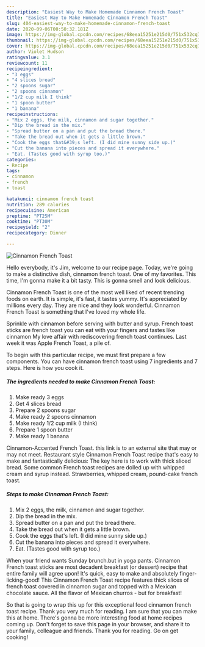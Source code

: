 ```yaml
---
description: "Easiest Way to Make Homemade Cinnamon French Toast"
title: "Easiest Way to Make Homemade Cinnamon French Toast"
slug: 404-easiest-way-to-make-homemade-cinnamon-french-toast
date: 2020-09-06T00:50:32.181Z
image: https://img-global.cpcdn.com/recipes/68eea15251e215d0/751x532cq70/cinnamon-french-toast-recipe-main-photo.jpg
thumbnail: https://img-global.cpcdn.com/recipes/68eea15251e215d0/751x532cq70/cinnamon-french-toast-recipe-main-photo.jpg
cover: https://img-global.cpcdn.com/recipes/68eea15251e215d0/751x532cq70/cinnamon-french-toast-recipe-main-photo.jpg
author: Violet Hudson
ratingvalue: 3.1
reviewcount: 11
recipeingredient:
- "3 eggs"
- "4 slices bread"
- "2 spoons sugar"
- "2 spoons cinnamon"
- "1/2 cup milk I think"
- "1 spoon butter"
- "1 banana"
recipeinstructions:
- "Mix 2 eggs, the milk, cinnamon and sugar together."
- "Dip the bread in the mix."
- "Spread butter on a pan and put the bread there."
- "Take the bread out when it gets a little brown."
- "Cook the eggs that&#39;s left. (I did mine sunny side up.)"
- "Cut the banana into pieces and spread it everywhere."
- "Eat. (Tastes good with syrup too.)"
categories:
- Recipe
tags:
- cinnamon
- french
- toast

katakunci: cinnamon french toast 
nutrition: 289 calories
recipecuisine: American
preptime: "PT25M"
cooktime: "PT30M"
recipeyield: "2"
recipecategory: Dinner

---
```



![Cinnamon French Toast](https://img-global.cpcdn.com/recipes/68eea15251e215d0/751x532cq70/cinnamon-french-toast-recipe-main-photo.jpg)

Hello everybody, it's Jim, welcome to our recipe page. Today, we're going to make a distinctive dish, cinnamon french toast. One of my favorites. This time, I'm gonna make it a bit tasty. This is gonna smell and look delicious.

Cinnamon French Toast is one of the most well liked of recent trending foods on earth. It is simple, it's fast, it tastes yummy. It's appreciated by millions every day. They are nice and they look wonderful. Cinnamon French Toast is something that I've loved my whole life.

Sprinkle with cinnamon before serving with butter and syrup. French toast sticks are french toast you can eat with your fingers and tastes like cinnamon My love affair with rediscovering french toast continues. Last week it was Apple French Toast, a pile of.


To begin with this particular recipe, we must first prepare a few components. You can have cinnamon french toast using 7 ingredients and 7 steps. Here is how you cook it.

<!--inarticleads1-->

##### The ingredients needed to make Cinnamon French Toast:

1. Make ready 3 eggs
1. Get 4 slices bread
1. Prepare 2 spoons sugar
1. Make ready 2 spoons cinnamon
1. Make ready 1/2 cup milk (I think)
1. Prepare 1 spoon butter
1. Make ready 1 banana


Cinnamon-Accented French Toast. this link is to an external site that may or may not meet. Restaurant style Cinnamon French Toast recipe that&#39;s easy to make and fantastically delicious: The key here is to work with thick sliced bread. Some common French toast recipes are dolled up with whipped cream and syrup instead. Strawberries, whipped cream, pound-cake french toast. 

<!--inarticleads2-->

##### Steps to make Cinnamon French Toast:

1. Mix 2 eggs, the milk, cinnamon and sugar together.
1. Dip the bread in the mix.
1. Spread butter on a pan and put the bread there.
1. Take the bread out when it gets a little brown.
1. Cook the eggs that&#39;s left. (I did mine sunny side up.)
1. Cut the banana into pieces and spread it everywhere.
1. Eat. (Tastes good with syrup too.)


When your friend wants Sunday brunch.but in yoga pants. Cinnamon French toast sticks are most decadent breakfast (or dessert) recipe that entire family will agree upon! It&#39;s quick, easy to make and absolutely finger-licking-good! This Cinnamon French Toast recipe features thick slices of french toast covered in cinnamon sugar and topped with a Mexican chocolate sauce. All the flavor of Mexican churros - but for breakfast! 

So that is going to wrap this up for this exceptional food cinnamon french toast recipe. Thank you very much for reading. I am sure that you can make this at home. There's gonna be more interesting food at home recipes coming up. Don't forget to save this page in your browser, and share it to your family, colleague and friends. Thank you for reading. Go on get cooking!
